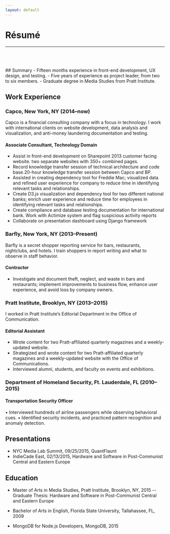 ```yaml
---
layout: default
---
```



<div class="page-section short" id="resume" name="resume">
  <div class="container">
    <h1>Résumé</h1>
      <hr>
    <div class="row">
<div class="col-xs-12 col-sm-3 col-md-3 col-lg-3">
        <br><br><a style="color:white" href="images/james_anaipakos_resume.pdf" role="button" class="btn btn-default" title="Resume" target="_blank">Download Résumé</a>
      </div>
       <div class="row">
## Summary
- Fifteen months experience in front-end development, UX design, and testing.
- Five years of experience as project leader, from two to six members.
- Graduate degree in Media Studies from Pratt Institute.

## Work Experience

### Capco, New York, NY (2014–now)
Capco is a financial consulting company with a focus in technology. I work with international clients on website development, data analysis and visualization, and anti-money laundering documentation and testing.


#### Associate Consultant, Technology Domain
- Assist in front-end development on Sharepoint 2013 customer facing website. two separate websites with 350+ combined pages.
- Record knowledge transfer session of technical architecture and code base.20-hour knowledge transfer session between Capco and BP.
- Assisted in creating dependency tool for Freddie Mac; visualized data and refined user experience for company to reduce time in identifying relevant tasks and relationships.
 - Create D3.js visualization and dependency tool for two different national banks; enrich user experience and reduce time for employees in identifying relevant tasks and relationships.
- Create compliance and database testing documentation for international bank. Work with Actimize system and flag suspicious activity reports
- Collaborate on presentation dashboard using Django framework


### Barfly, New York, NY (2013–Present)
Barfly is a secret shopper reporting service for bars, restaurants, nightclubs, and hotels. I train shoppers in report writing and what to observe in staff behavior.


#### Contractor
- Investigate and document theft, neglect, and waste in bars and restaurants; implement improvements to business flow, enhance user experience, and avoid loss by company owners.


### Pratt Institute, Brooklyn, NY (2013–2015)
I worked in Pratt Institute’s Editorial Department in the Office of Communication.


#### Editorial Assistant
- Wrote content for two Pratt-affiliated quarterly magazines and a weekly-updated website.
- Strategized and wrote content for two Pratt-affiliated quarterly magazines and a weekly-updated website with the Office of Communications.
- Interviewed alumni, students, and faculty on events and exhibitions.


### Department of Homeland Security, Ft. Lauderdale, FL (2010–2015)


#### Transportation Security Officer
• Interviewed hundreds of airline passengers while observing behavioral cues.
• Identified security incidents, and practiced pattern recognition and anomaly detection.


## Presentations
- NYC Media Lab Summit, 09/25/2015, QuantFlaunt
- IndieCade East, 02/13/2015, Hardware and Software in Post-Communist Central and Eastern Europe


## Education
- Master of Arts in Media Studies, Pratt Institute, Brooklyn, NY, 2015
-- Graduate Thesis: Hardware and Software in Post-Communist Central and Eastern Europe
- Bachelor of Arts in English, Florida State University, Tallahassee, FL, 2009
- MongoDB for Node.js Developers, MongoDB, 2015


    </div>
  </div>
</div>






